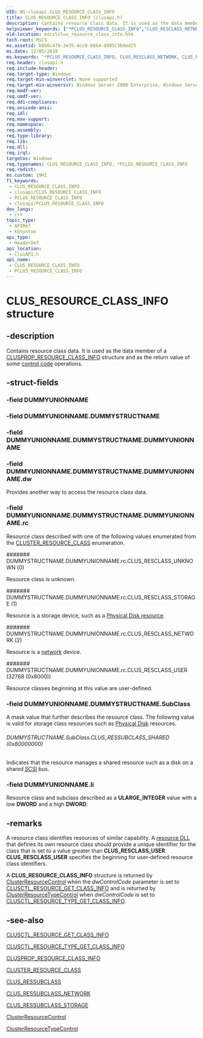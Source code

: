 ```yaml
---
UID: NS:clusapi.CLUS_RESOURCE_CLASS_INFO
title: CLUS_RESOURCE_CLASS_INFO (clusapi.h)
description: Contains resource class data. It is used as the data member of a CLUSPROP_RESOURCE_CLASS_INFO structure and as the return value of some control code operations.
helpviewer_keywords: ["*PCLUS_RESOURCE_CLASS_INFO","CLUS_RESCLASS_NETWORK","CLUS_RESCLASS_STORAGE","CLUS_RESCLASS_UNKNOWN","CLUS_RESCLASS_USER","CLUS_RESOURCE_CLASS_INFO","CLUS_RESOURCE_CLASS_INFO structure [Failover Cluster]","CLUS_RESSUBCLASS_SHARED","PCLUS_RESOURCE_CLASS_INFO","PCLUS_RESOURCE_CLASS_INFO structure pointer [Failover Cluster]","_wolf_clus_resource_class_info","clusapi/CLUS_RESOURCE_CLASS_INFO","clusapi/PCLUS_RESOURCE_CLASS_INFO","mscs.clus_resource_class_info"]
old-location: mscs\clus_resource_class_info.htm
tech.root: MsCS
ms.assetid: b8b6c479-2e35-4cc9-b864-d495c3bded25
ms.date: 12/05/2018
ms.keywords: '*PCLUS_RESOURCE_CLASS_INFO, CLUS_RESCLASS_NETWORK, CLUS_RESCLASS_STORAGE, CLUS_RESCLASS_UNKNOWN, CLUS_RESCLASS_USER, CLUS_RESOURCE_CLASS_INFO, CLUS_RESOURCE_CLASS_INFO structure [Failover Cluster], CLUS_RESSUBCLASS_SHARED, PCLUS_RESOURCE_CLASS_INFO, PCLUS_RESOURCE_CLASS_INFO structure pointer [Failover Cluster], _wolf_clus_resource_class_info, clusapi/CLUS_RESOURCE_CLASS_INFO, clusapi/PCLUS_RESOURCE_CLASS_INFO, mscs.clus_resource_class_info'
req.header: clusapi.h
req.include-header: 
req.target-type: Windows
req.target-min-winverclnt: None supported
req.target-min-winversvr: Windows Server 2008 Enterprise, Windows Server 2008 Datacenter
req.kmdf-ver: 
req.umdf-ver: 
req.ddi-compliance: 
req.unicode-ansi: 
req.idl: 
req.max-support: 
req.namespace: 
req.assembly: 
req.type-library: 
req.lib: 
req.dll: 
req.irql: 
targetos: Windows
req.typenames: CLUS_RESOURCE_CLASS_INFO, *PCLUS_RESOURCE_CLASS_INFO
req.redist: 
ms.custom: 19H1
f1_keywords:
 - CLUS_RESOURCE_CLASS_INFO
 - clusapi/CLUS_RESOURCE_CLASS_INFO
 - PCLUS_RESOURCE_CLASS_INFO
 - clusapi/PCLUS_RESOURCE_CLASS_INFO
dev_langs:
 - c++
topic_type:
 - APIRef
 - kbSyntax
api_type:
 - HeaderDef
api_location:
 - ClusAPI.h
api_name:
 - CLUS_RESOURCE_CLASS_INFO
 - PCLUS_RESOURCE_CLASS_INFO
---
```


# CLUS_RESOURCE_CLASS_INFO structure


## -description

Contains resource class data. It is used as the data member of a 
    <a href="/previous-versions/windows/desktop/api/clusapi/ns-clusapi-clusprop_resource_class_info">CLUSPROP_RESOURCE_CLASS_INFO</a> structure and 
    as the return value of some <a href="/previous-versions/windows/desktop/mscs/control-codes">control code</a> operations.

## -struct-fields

### -field DUMMYUNIONNAME

### -field DUMMYUNIONNAME.DUMMYSTRUCTNAME

### -field DUMMYUNIONNAME.DUMMYSTRUCTNAME.DUMMYUNIONNAME

### -field DUMMYUNIONNAME.DUMMYSTRUCTNAME.DUMMYUNIONNAME.dw

Provides another way to access the resource class data.

### -field DUMMYUNIONNAME.DUMMYSTRUCTNAME.DUMMYUNIONNAME.rc

Resource class described with one of the following values enumerated from the 
          <a href="/previous-versions/windows/desktop/api/clusapi/ne-clusapi-cluster_resource_class">CLUSTER_RESOURCE_CLASS</a> enumeration.



####### DUMMYSTRUCTNAME.DUMMYUNIONNAME.rc.CLUS_RESCLASS_UNKNOWN (0)

Resource class is unknown.



####### DUMMYSTRUCTNAME.DUMMYUNIONNAME.rc.CLUS_RESCLASS_STORAGE (1)

Resource is a storage device, such as a 
            <a href="/previous-versions/windows/desktop/mscs/p-gly">Physical Disk resource</a>.



####### DUMMYSTRUCTNAME.DUMMYUNIONNAME.rc.CLUS_RESCLASS_NETWORK (2)

Resource is a <a href="/previous-versions/windows/desktop/mscs/n-gly">network</a> device.



####### DUMMYSTRUCTNAME.DUMMYUNIONNAME.rc.CLUS_RESCLASS_USER (32768 (0x8000))

Resource classes beginning at this value are user-defined.

### -field DUMMYUNIONNAME.DUMMYSTRUCTNAME.SubClass

A mask value that further describes the resource class. The following value is valid for storage class 
         resources such as <a href="/previous-versions/windows/desktop/mscs/physical-disk">Physical Disk</a> resources.



###### DUMMYSTRUCTNAME.SubClass.CLUS_RESSUBCLASS_SHARED (0x80000000)

Indicates that the resource manages a shared resource such as a disk on a shared 
           <a href="/previous-versions/windows/desktop/mscs/s-gly">SCSI</a> bus.

### -field DUMMYUNIONNAME.li

Resource class and subclass described as a <b>ULARGE_INTEGER</b> value with a low 
        <b>DWORD</b> and a high <b>DWORD</b>.

## -remarks

A resource class identifies resources of similar capability. A 
     <a href="/previous-versions/windows/desktop/mscs/resource-dlls">resource DLL</a> that defines its own resource class should 
     provide a unique identifier for the class that is set to a value greater than 
     <b>CLUS_RESCLASS_USER</b>. <b>CLUS_RESCLASS_USER</b> specifies the 
     beginning for user-defined resource class identifiers.

A <b>CLUS_RESOURCE_CLASS_INFO</b> structure is 
     returned by <a href="/previous-versions/windows/desktop/api/clusapi/nf-clusapi-clusterresourcecontrol">ClusterResourceControl</a> when the 
     <i>dwControlCode</i> parameter is set to 
     <a href="/previous-versions/windows/desktop/mscs/clusctl-resource-get-class-info">CLUSCTL_RESOURCE_GET_CLASS_INFO</a> 
     and is returned by 
     <a href="/previous-versions/windows/desktop/api/clusapi/nf-clusapi-clusterresourcetypecontrol">ClusterResourceTypeControl</a> when 
     <i>dwControlCode</i> is set to 
     <a href="/previous-versions/windows/desktop/mscs/clusctl-resource-type-get-class-info">CLUSCTL_RESOURCE_TYPE_GET_CLASS_INFO</a>.

## -see-also

<a href="/previous-versions/windows/desktop/mscs/clusctl-resource-get-class-info">CLUSCTL_RESOURCE_GET_CLASS_INFO</a>



<a href="/previous-versions/windows/desktop/mscs/clusctl-resource-type-get-class-info">CLUSCTL_RESOURCE_TYPE_GET_CLASS_INFO</a>



<a href="/previous-versions/windows/desktop/api/clusapi/ns-clusapi-clusprop_resource_class_info">CLUSPROP_RESOURCE_CLASS_INFO</a>



<a href="/previous-versions/windows/desktop/api/clusapi/ne-clusapi-cluster_resource_class">CLUSTER_RESOURCE_CLASS</a>



<a href="/previous-versions/windows/desktop/api/clusapi/ne-clusapi-clus_ressubclass">CLUS_RESSUBCLASS</a>



<a href="/previous-versions/windows/desktop/api/clusapi/ne-clusapi-clus_ressubclass_network">CLUS_RESSUBCLASS_NETWORK</a>



<a href="/previous-versions/windows/desktop/api/clusapi/ne-clusapi-clus_ressubclass_storage">CLUS_RESSUBCLASS_STORAGE</a>



<a href="/previous-versions/windows/desktop/api/clusapi/nf-clusapi-clusterresourcecontrol">ClusterResourceControl</a>



<a href="/previous-versions/windows/desktop/api/clusapi/nf-clusapi-clusterresourcetypecontrol">ClusterResourceTypeControl</a>

